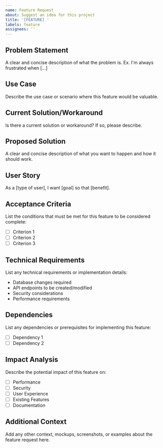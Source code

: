 ```yaml
---
name: Feature Request
about: Suggest an idea for this project
title: '[FEATURE] '
labels: feature
assignees: ''
---
```


## Problem Statement
A clear and concise description of what the problem is. Ex. I'm always frustrated when [...]

## Use Case
Describe the use case or scenario where this feature would be valuable.

## Current Solution/Workaround
Is there a current solution or workaround? If so, please describe.

## Proposed Solution
A clear and concise description of what you want to happen and how it should work.

## User Story
As a [type of user], I want [goal] so that [benefit].

## Acceptance Criteria
List the conditions that must be met for this feature to be considered complete:
- [ ] Criterion 1
- [ ] Criterion 2
- [ ] Criterion 3

## Technical Requirements
List any technical requirements or implementation details:
- Database changes required
- API endpoints to be created/modified
- Security considerations
- Performance requirements

## Dependencies
List any dependencies or prerequisites for implementing this feature:
- [ ] Dependency 1
- [ ] Dependency 2

## Impact Analysis
Describe the potential impact of this feature on:
- [ ] Performance
- [ ] Security
- [ ] User Experience
- [ ] Existing Features
- [ ] Documentation

## Additional Context
Add any other context, mockups, screenshots, or examples about the feature request here.
